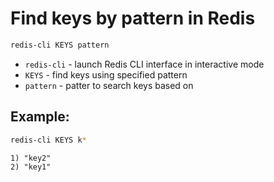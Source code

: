 # Find keys by pattern in Redis

```bash
redis-cli KEYS pattern
```

- `redis-cli` - launch Redis CLI interface in interactive mode
- `KEYS` - find keys using specified pattern
- `pattern` - patter to search keys based on

## Example: 
```bash
redis-cli KEYS k*

```
```
1) "key2"
2) "key1"
```

